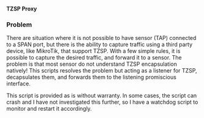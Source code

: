 #### TZSP Proxy

### Problem
There are situation where it is not possible to have sensor (TAP) connected to a SPAN port, but there is the ability to capture traffic using a third party device, like MikroTik, that support TZSP. With a few simple rules, it is possible to capture the desired traffic, and forward it to a sensor. The problem is that most sensor do not understand TZSP encapsulation natively! This scripts resolves the problem but acting as a listener for TZSP, decapsulates them, and forwards them to the listening promiscious interface.

This script is provided as is without warranty. In some cases, the script can crash and I have not investigated this further, so I have a watchdog script to monitor and restart it accordingly.
